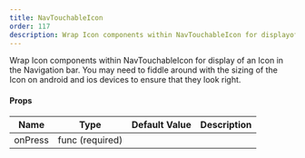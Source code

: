 ```yaml
---
title: NavTouchableIcon
order: 117
description: Wrap Icon components within NavTouchableIcon for displayof an Icon in the Navigation bar. You may need to fiddlearound with the sizing of the Icon on android and ios devicesto ensure that they look right.
---
```


Wrap Icon components within NavTouchableIcon for display
of an Icon in the Navigation bar. You may need to fiddle
around with the sizing of the Icon on android and ios devices
to ensure that they look right.
#### Props
Name | Type | Default Value | Description
--- | --- | --- | --- 
onPress | func  (required) |   | 